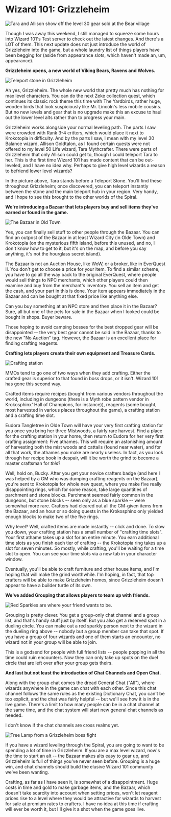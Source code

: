 # Wizard 101: Grizzleheim

![Tara and Allison show off the level 30 gear sold at the Bear village](../uploads/2009/06/WizardGraphicalClient-2009-06-21-20-49-59-56.jpg "Tara and Allison show off the level 30 gear sold at the Bear village")

Though I was away this weekend, I still managed to squeeze some hours into Wizard 101's Test server to check out the latest changes. And there's a LOT of them. This next update does not just introduce the world of Grizzleheim into the game, but a whole laundry list of things players have been begging for (aside from appearance slots, which haven't made an, um, appearance).

**Grizzleheim opens, a new world of Viking Bears, Ravens and Wolves.** 

![Teleport stone in Grizzleheim](../uploads/2009/06/WizardGraphicalClient-2009-06-21-19-47-32-61.jpg "Teleport stone in Grizzleheim")

Ah yes, Grizzleheim. The whole new world that pretty much has nothing for max level characters. You can do the next Zeke collection quest, which continues its classic rock theme this time with The Yardbirds, rather huge, wooden birds that look suspiciously like Mr. Lincoln's less mobile cousins. But no new levels and gear that is no upgrade make this an excuse to haul out the lower level alts rather than to progress your main.

Grizzleheim works alongside your normal leveling path. The parts I saw were crowded with Rank 3-4 critters, which would place it next to Krokotopia in difficulty. And by the parts I saw, I mean with my level 30 Balance wizard, Allison Goldtalon, as I found certain quests were not offered to my level 50 Life wizard, Tara Mythcrafter. There were parts of Grizzleheim that only Allison could get to, though I could teleport Tara to her. This is the first time Wizard 101 has made content that can be out-leveled, and I have no idea why. Perhaps to give high level wizards a reason to befriend lower level wizards?

In the picture above, Tara stands before a Teleport Stone. You'll find these throughout Grizzleheim; once discovered, you can teleport instantly between the stone and the main teleport hub in your region. Very handy, and I hope to see this brought to the other worlds of the Spiral.

**We're introducing a Bazaar that lets players buy and sell items they've earned or found in the game.** 

![The Bazaar in Old Town](../uploads/2009/06/WizardGraphicalClient-2009-06-21-18-49-35-96.jpg "The Bazaar in Old Town")

Yes, you can finally sell stuff to other people through the Bazaar. You can find an outpost of the Bazaar in at least Wizard City (in Olde Town) and Krokotopia (on the mysterious fifth island, before this unused, and no, I don't know how to get to it, but it's on the map, and before you say anything, it's not the hourglass secret island).

The Bazaar is not an Auction House, like WoW, or a broker, like in EverQuest II. You don't get to choose a price for your item. To find a similar scheme, you have to go all the way back to the original EverQuest, where people would sell things to NPC merchants, which other players could then examine and buy from the merchant's inventory. You sell an item and get the cash, and your part in this is done. Your item appears immediately in the Bazaar and can be bought at that fixed price like anything else.

Can you buy something at an NPC store and then place it in the Bazaar? Sure, all but one of the pets for sale in the Bazaar when I looked could be bought in shops. Buyer beware.

Those hoping to avoid camping bosses for the best dropped gear will be disappointed -- the very best gear cannot be sold in the Bazaar, thanks to the new "No Auction" tag. However, the Bazaar is an excellent place for finding crafting reagents.

**Crafting lets players create their own equipment and Treasure Cards.** 

![Crafting station](../uploads/2009/06/WizardGraphicalClient-2009-06-21-21-04-08-51.jpg "Crafting station")

MMOs tend to go one of two ways when they add crafting. Either the crafted gear is superior to that found in boss drops, or it isn't. Wizard 101 has gone this second way.

Crafted items require recipes (bought from various vendors throughout the world, including in dungeons (there is a Myth robe pattern vendor in Krokosphinx' Hall of Champions, for instance)), reagents (some bought, most harvested in various places throughout the game), a crafting station and a crafting time slot.

Eudora Tangletree in Olde Town will have your very first crafting station for you once you bring her three Mistwoods, a fairly rare harvest. Find a place for the crafting station in your home, then return to Eudora for her very first crafting assignment: Five athames. This will require an astonishing amount of harvesting both the mist woods and cattails (found near water), and for all that work, the athames you make are nearly useless. In fact, as you look through her recipe book in despair, will it be worth the grind to become a master craftsman for *this*?

Well, hold on, Bucky. After you get your novice crafters badge (and here I was helped by a GM who was dumping crafting reagents on the Bazaar), you're sent to Krokotopia for whole new quest, where you make five really disappointing rings, which for some reason, take large quantities of parchment and stone blocks. Parchment seemed fairly common in the dungeons, but stone blocks -- seen only as a blue sparkle -- were somewhat more rare. Crafters had cleared out all the GM-given items from the Bazaar, and an hour or so doing quests in the Krokosphinx only yielded enough blocks to make two of the five rings.

Why level? Well, crafted items are made instantly -- click and done. To slow you down, your crafting station has a small number of "crafting time slots". Your first athame takes up a slot for an entire minute. You earn additional time slots as you finish each tier of crafting -- the Krokotopia ring takes up a slot for seven minutes. So mostly, while crafting, you'll be waiting for a time slot to open. You can see your time slots via a new tab in your character window.

Eventually, you'll be able to craft furniture and other house items, and I'm hoping that will make the grind worthwhile. I'm hoping, in fact, that top crafters will be able to make Grizzleheim homes, since Grizzleheim doesn't appear to have a builder turtle of its own.

**We've added Grouping that allows players to team up with friends.**

![Red Sparkles are where your friend wants to be.](../uploads/2009/06/WizardGraphicalClient-2009-06-21-22-54-35-32.jpg "Red Sparkles are where your friend wants to be.")

Grouping is pretty clever. You get a group-only chat channel and a group list, and that's handy stuff just by itself. But you also get a reserved spot in a dueling circle. You can make out a red sparkly person next to the wizard in the dueling ring above -- nobody but a group member can take that spot. If you have a group of four wizards and one of them starts an encounter, no wizard not in your group will be able to join.

This is a godsend for people with full friend lists -- people popping in all the time could ruin encounters. Now they can only take up spots on the duel circle that are left over after your group gets theirs.

**And last but not least the introduction of Chat Channels and Open Chat.**

Along with the group chat comes the dread General Chat ("All"), where wizards anywhere in the game can chat with each other. Since this chat channel follows the same rules as the existing Dictionary Chat, you can't be too explicit, and the chat was fairly helpful -- but we'll see how it is in the live game. There's a limit to how many people can be in a chat channel at the same time, and the chat system will start new general chat channels as needed.

I don't know if the chat channels are cross realms yet.

![Tree Lamp from a Grizzleheim boss fight](../uploads/2009/06/WizardGraphicalClient-2009-06-21-23-05-59-84.jpg "Tree Lamp from a Grizzleheim boss fight")

If you have a wizard leveling through the Spiral, you are going to want to be spending a lot of time in Grizzleheim. If you are a max level wizard, now's the time to start an alt -- the Bazaar makes alts easy to gear up, and Grizzleheim is full of things you've never seen before. Grouping is a huge win, and chat channels should build the elusive Wizard 101 community we've been wanting.

Crafting, as far as I have seen it, is somewhat of a disappointment. Huge costs in time and gold to make garbage items, and the Bazaar, which doesn't take scarcity into account when setting prices, won't let reagent prices rise to a level where they would be attractive for wizards to harvest for sale at premium rates to crafters. I have no idea at this time if crafting will ever be worth it, but I'll give it a shot when the game goes live.

